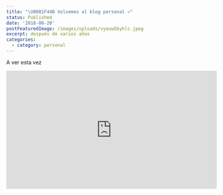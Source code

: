 ```yaml
---
title: "\U0001F44B Volvemos al blog personal ⚛"
status: Published
date: '2018-08-20'
postFeaturedImage: /images/uploads/vyouw5byhlc.jpeg
excerpt: después de varios años
categories:
  - category: personal
---
```

A ver esta vez 

<iframe width="560" height="315" src="https://www.youtube.com/embed/cg9sCRzbvHY" frameborder="0" allow="autoplay; encrypted-media" allowfullscreen></iframe>
